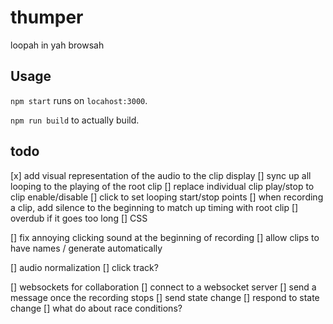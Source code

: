 # thumper

loopah in yah browsah

## Usage

`npm start` runs on `locahost:3000`.

`npm run build` to actually build.

## todo

[x] add visual representation of the audio to the clip display
[] sync up all looping to the playing of the root clip
  [] replace individual clip play/stop to clip enable/disable
[] click to set looping start/stop points
[] when recording a clip, add silence to the beginning to match up timing with root clip
  [] overdub if it goes too long
[] CSS

[] fix annoying clicking sound at the beginning of recording
[] allow clips to have names / generate automatically


[] audio normalization
[] click track?


[] websockets for collaboration
  [] connect to a websocket server
  [] send a message once the recording stops
  [] send state change
  [] respond to state change
  [] what do about race conditions?
